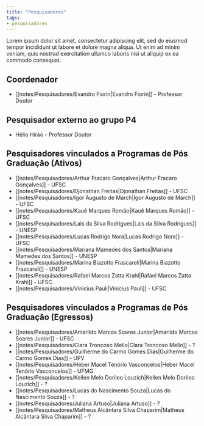 ```yaml
---
title: "Pesquisadores"
tags: 
- pesquisadores
---
```


Lorem ipsum dolor sit amet, consectetur adipiscing elit, sed do eiusmod tempor incididunt ut labore et dolore magna aliqua. Ut enim ad minim veniam, quis nostrud exercitation ullamco laboris nisi ut aliquip ex ea commodo consequat.

## Coordenador
- [[notes/Pesquisadores/Evandro Fiorin|Evandro Fiorin]] - Professor Doutor

## Pesquisador externo ao grupo P4
- Hélio Hirao - Professor Doutor

## Pesquisadores vinculados a Programas de Pós Graduação (Ativos)
- [[notes/Pesquisadores/Arthur Fracaro Gonçalves|Arthur Fracaro Gonçalves]] - UFSC
- [[notes/Pesquisadores/Djonathan Freitas|Djonathan Freitas]] - UFSC
- [[notes/Pesquisadores/Igor Augusto de March|Igor Augusto de March]] - UFSC
- [[notes/Pesquisadores/Kauê Marques Romão|Kauê Marques Romão]] - UFSC
- [[notes/Pesquisadores/Lais da Silva Rodrigues|Lais da Silva Rodrigues]] - UNESP
- [[notes/Pesquisadores/Lucas Rodrigo Nora|Lucas Rodrigo Nora]] - UFSC
- [[notes/Pesquisadores/Mariana Mamedes dos Santos|Mariana Mamedes dos Santos]] - UNESP
- [[notes/Pesquisadores/Marina Biazotto Frascareli|Marina Biazotto Frascareli]] - UNESP
- [[notes/Pesquisadores/Rafael Marcos Zatta Krahl|Rafael Marcos Zatta Krahl]] - UFSC
- [[notes/Pesquisadores/Vinicius Pauli|Vinicius Pauli]] - UFSC

## Pesquisadores vinculados a Programas de Pós Graduação (Egressos)
- [[notes/Pesquisadores/Amarildo Marcos Soares Junior|Amarildo Marcos Soares Junior]] - UFSC
- [[notes/Pesquisadores/Clara Troncoso Mello|Clara Troncoso Mello]] - ?
- [[notes/Pesquisadores/Guilherme do Carmo Gomes Dias|Guilherme do Carmo Gomes Dias]] - UPV
- [[notes/Pesquisadores/Heber Macel Tenório Vasconcelos|Heber Macel Tenório Vasconcelos]] - UFMG
- [[notes/Pesquisadores/Kellen Melo Dorileo Louzich|Kellen Melo Dorileo Louzich]] - ?
- [[notes/Pesquisadores/Lucas do Nascimento Souza|Lucas do Nascimento Souza]] - ?
- [[notes/Pesquisadores/Juliana Artuso|Juliana Artuso]] - ?
- [[notes/Pesquisadores/Matheus Alcântara Silva Chaparim|Matheus Alcântara Silva Chaparim]] - ?


